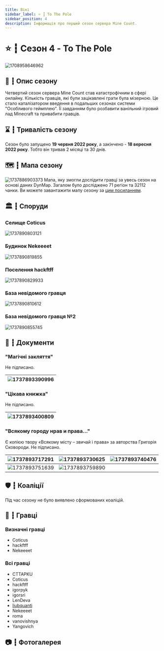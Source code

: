 ```yaml
---
title: Вікі
sidebar_label: ⭐ ┇ To The Pole
sidebar_position: 4
description: Інформація про перший сезон сервера Mine Count.
---
```

# ⭐ ┇ Сезон 4 - To The Pole

![1708958646962](image/to-the-pole/1708958646962.png)

## 📜 ┇ Опис сезону

Четвертий сезон сервера Mine Count став катастрофічним в сфері онлайну. Кількість гравців, які були зацікавлені грати була мізерною. Це стало каталізатором введення в подальших сезонах системи "Особливого геймплею". Її завданням було розбавити ванільний ігровий лад Minecraft та привабити гравців.

## ⌛ ┇ Тривалість сезону

Сезон було запущено **19 червня 2022 року**, а закінчено - **18 вересня 2022 року**. Тобто він тривав 2 місяці та 30 днів.

## 🗺️ ┇ Мапа сезону

![1737886903373](image/to-the-pole/1737886903373.png)
Мапа, яку змогли дослідити гравці за увесь сезон на основі даних DynMap. Загалом було досліджено 71 регіон та 32112 чанки.
Ви можете завантажити мапу сезону за [цим посиланням](https://sharemods.com/3yfy4827iinh/Season_4.zip.html).

## 🏛️ ┇ Споруди

### Селище Coticus

![1737890803121](image/to-the-pole/1737890803121.png)

### Будинок Nekeeeet

![1737890819855](image/to-the-pole/1737890819855.png)

### Поселення hackftff

![1737890829933](image/to-the-pole/1737890829933.png)

### База невідомого гравця

![1737890810612](image/to-the-pole/1737890810612.png)

### База невідомого гравця №2

![1737890855745](image/to-the-pole/1737890855745.png)

## 📄 ┇ Документи

### "Магічні закляття"

Не підписано.

| ![1737893390996](image/to-the-pole/1737893390996.png) |
| --------------------------------------------------- |

### "Цікава книжка"

Не підписано.

| ![1737893400809](image/to-the-pole/1737893400809.png) |
| --------------------------------------------------- |

### "Всякому городу нрав и права…"

Є копією твору «Всякому місту – звичай і права» за авторства Григорія Сковороди.
Не підписано.

| ![1737893717291](image/to-the-pole/1737893717291.png) | ![1737893730625](image/to-the-pole/1737893730625.png) | ![1737893740476](image/to-the-pole/1737893740476.png) |
| --------------------------------------------------- | --------------------------------------------------- | --------------------------------------------------- |
| ![1737893751639](image/to-the-pole/1737893751639.png) | ![1737893759890](image/to-the-pole/1737893759890.png) |                                                     |

## 🛡️ ┇ Коаліції

Під час сезону не було виявлено сформованих коаліцій.

## 👥 ┇ Гравці

### Визначні гравці

- Coticus
- hackftff
- Nekeeeet

### Всі гравці

- CTTAPKU
- Coticus
- hackftff
- igorpyk
- igorsri
- LenDeva
- [liubquanti](/players/liubquanti)
- Nekeeeet
- roma
- vanovishnya
- Yangovich

## 📷 ┇ Фотогалерея
